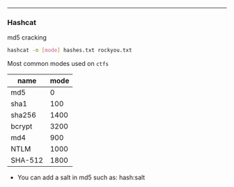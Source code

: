 ***
### Hashcat
md5 cracking
```bash
hashcat -m [mode] hashes.txt rockyou.txt
```

Most common modes used on `ctfs`

| name    | mode |
| ------- | ---- |
| md5     | 0    |
| sha1    | 100  |
| sha256  | 1400 |
| bcrypt  | 3200 |
| md4     | 900  |
| NTLM    | 1000 |
| SHA-512 | 1800 |
- You can add a salt in md5 such as: hash:salt